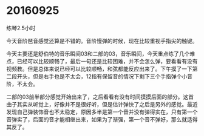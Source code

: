# 20160925

练琴2.5小时

今天音阶琶音感觉还算是不错的。音阶慢弹的时候，现在比较重视手指尖的触键。

今天主要还是舒伯特的音乐瞬间03和二部的03，音乐瞬间，今天重点练了几个难点，已经可以比较顺畅了，最后一句还是比较困难，并不会怎么弹，要看看有没有视频教。但是总体来说已经可以比较顺畅，和弦都能反应出来了。下午摸了一下第二段开头，但是右手也是不太会，12指有保留音的情况下剩下三个手指弹个小音阶，不太会。

二部的03前半部分感觉开始出来了，之后看看有没有时间摸摸后面的部分。这首曲子其实从听觉上，好像并不是很好听，但是估计弹快了之后是另外的感觉。最近发现自己弹装饰音也不太稳定，原因多半是第一个音并没有弹得实在，只有第一个音弹实了，后面的音才能相继出来，如果为了渐强，第一个音不弹好，那么就适得其反了。

